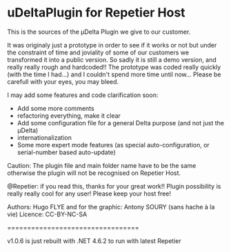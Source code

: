 uDeltaPlugin for Repetier Host
==============================

This is the sources of the µDelta Plugin we give to our customer.

It was originaly just a prototype in order to see if it works or not
but under the constraint of time and joviality of some of our customers we transformed it into a public version.
So sadly it is still a demo version, and really really rough and hardcoded!!
The prototype was coded really quickly (with the time I had...) and I couldn't spend more time until now...
Please be carefull with your eyes, you may bleed.

I may add some features and code clarification soon:
- Add some more comments
- refactoring everything, make it clear
- Add some configuration file for a general Delta purpose (and not just the µDelta)
- internationalization
- Some more expert mode features (as special auto-configuration, or serial-number based auto-update)


Caution: The plugin file and main folder name have to be the same otherwise the plugin will not be recognised on Repetier Host.

@Repetier: if you read this, thanks for your great work!! 
Plugin possibility is really really cool for any user! Please keep your host free!

Authors: Hugo FLYE and for the graphic: Antony SOURY (sans hache à la vie)
Licence: CC-BY-NC-SA 

=================================

v1.0.6 is just rebuilt with .NET 4.6.2 to run with latest Repetier
